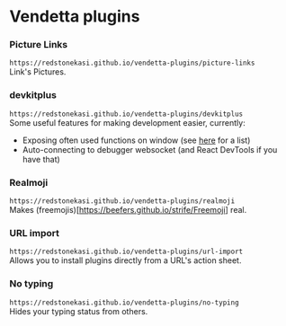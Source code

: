 # Vendetta plugins

### Picture Links
`https://redstonekasi.github.io/vendetta-plugins/picture-links`  
Link's Pictures.

### devkitplus
`https://redstonekasi.github.io/vendetta-plugins/devkitplus`  
Some useful features for making development easier, currently:

- Exposing often used functions on window (see
  [here](https://github.com/redstonekasi/vendetta-plugins/blob/main/plugins/devkitplus/globals.js)
  for a list)
- Auto-connecting to debugger websocket (and React DevTools if you have that)

### Realmoji
`https://redstonekasi.github.io/vendetta-plugins/realmoji`  
Makes (freemojis)[https://beefers.github.io/strife/Freemoji] real.

### URL import
`https://redstonekasi.github.io/vendetta-plugins/url-import`  
Allows you to install plugins directly from a URL's action sheet.

### No typing
`https://redstonekasi.github.io/vendetta-plugins/no-typing`  
Hides your typing status from others.
